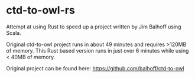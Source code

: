 # ctd-to-owl-rs

Attempt at using Rust to speed up a project written by Jim Balhoff using Scala.

Original ctd-to-owl project runs in about 49 minutes and requires >120MB of memory.  This Rust based version runs in just over 6 minutes while using < 40MB of memory.

Original project can be found here: https://github.com/balhoff/ctd-to-owl
